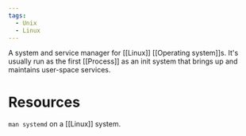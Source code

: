 ```yaml
---
tags:
  - Unix
  - Linux
---
```

A system and service manager for [[Linux]] [[Operating system]]s. It's usually run as the first [[Process]] as an init system that brings up and maintains user-space services.

# Resources
`man systemd` on a [[Linux]] system.